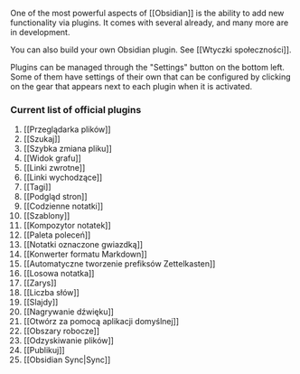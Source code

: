 One of the most powerful aspects of [[Obsidian]] is the ability to add new functionality via plugins. It comes with several already, and many more are in development.

You can also build your own Obsidian plugin. See [[Wtyczki społeczności]].

Plugins can be managed through the "Settings" button on the bottom left. Some of them have settings of their own that can be configured by clicking on the gear that appears next to each plugin when it is activated. 

### Current list of official plugins

1. [[Przeglądarka plików]]
1. [[Szukaj]]
1. [[Szybka zmiana pliku]]
1. [[Widok grafu]]
1. [[Linki zwrotne]]
1. [[Linki wychodzące]]
1. [[Tagi]]
1. [[Podgląd stron]]
1. [[Codzienne notatki]]
1. [[Szablony]]
1. [[Kompozytor notatek]]
1. [[Paleta poleceń]]
1. [[Notatki oznaczone gwiazdką]]
1. [[Konwerter formatu Markdown]]
1. [[Automatyczne tworzenie prefiksów Zettelkasten]]
1. [[Losowa notatka]]
1. [[Zarys]]
1. [[Liczba słów]]
1. [[Slajdy]]
1. [[Nagrywanie dźwięku]]
1. [[Otwórz za pomocą aplikacji domyślnej]]
1. [[Obszary robocze]]
1. [[Odzyskiwanie plików]]
1. [[Publikuj]]
1. [[Obsidian Sync|Sync]]